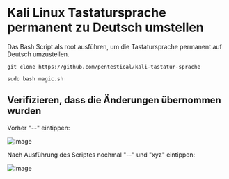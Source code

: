 # Kali Linux Tastatursprache permanent zu Deutsch umstellen

Das Bash Script als root ausführen, um die Tastatursprache permanent auf Deutsch umzustellen. 

```
git clone https://github.com/pentestical/kali-tastatur-sprache
``` 
``` 
sudo bash magic.sh
``` 

## Verifizieren, dass die Änderungen übernommen wurden

Vorher "--" eintippen:

![image](https://user-images.githubusercontent.com/57206134/162622829-4cd10c58-201c-4c7f-85dd-acc1cb9eaf07.png)

Nach Ausführung des Scriptes nochmal "--" und "xyz" eintippen:

![image](https://user-images.githubusercontent.com/57206134/162622697-a5319539-d05e-4802-a83b-8d52cf30a406.png)

